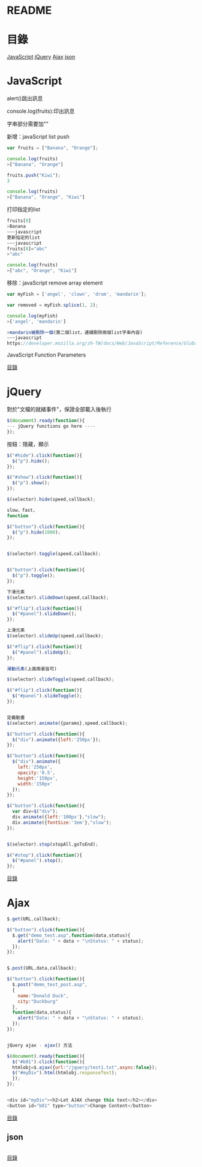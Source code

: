 # README

# 目錄
[JavaScript](#JavaScript)
[jQuery](#jQuery)
[Ajax](#Ajax)
[json](#json)

# JavaScript

alert()跳出訊息

console.log(fruits):印出訊息

字串部分需要加""

新增：javaScript list push
~~~javascript
var fruits = ["Banana", "Orange"];

console.log(fruits)
>["Banana", "Orange"]

fruits.push("Kiwi");
3

console.log(fruits)
>["Banana", "Orange", "Kiwi"]
~~~
打印指定的list
~~~javascript
fruits[0]
>Banana
~~~javascript
更新指定的list
~~~javascript
fruits[0]="abc"
>"abc"

console.log(fruits)
>["abc", "Orange", "Kiwi"]
~~~

移除：javaScript remove array element
~~~javascript
var myFish = ['angel', 'clown', 'drum', 'mandarin'];

var removed = myFish.splice(1, 2);

console.log(myFish)
>['angel', 'mandarin']

>mandarin被刪除一個(第二個list，連續刪除兩個list字串內容)
~~~javascript
https://developer.mozilla.org/zh-TW/docs/Web/JavaScript/Reference/Global_Objects/Array/splice

~~~
JavaScript Function Parameters




[目錄](#目錄)

# jQuery 
對於"文檔的就緒事件"，保證全部載入後執行
~~~javascript
$(document).ready(function(){
--- jQuery functions go here ----
});
~~~

按鈕：隱藏，顯示
~~~javascript
$("#hide").click(function(){
  $("p").hide();
});

$("#show").click(function(){
  $("p").show();
});

$(selector).hide(speed,callback);

slow，fast，
function

$("button").click(function(){
  $("p").hide(1000);
});


$(selector).toggle(speed,callback);


$("button").click(function(){
  $("p").toggle();
});

下滑元素
$(selector).slideDown(speed,callback);

$("#flip").click(function(){
  $("#panel").slideDown();
});

上滑元素
$(selector).slideUp(speed,callback);

$("#flip").click(function(){
  $("#panel").slideUp();
});

滑動元素(上面兩者皆可)

$(selector).slideToggle(speed,callback);

$("#flip").click(function(){
  $("#panel").slideToggle();
});


定義動畫
$(selector).animate({params},speed,callback);

$("button").click(function(){
  $("div").animate({left:'250px'});
}); 

$("button").click(function(){
  $("div").animate({
    left:'250px',
    opacity:'0.5',
    height:'150px',
    width:'150px'
  });
}); 

$("button").click(function(){
  var div=$("div");
  div.animate({left:'100px'},"slow");
  div.animate({fontSize:'3em'},"slow");
});


$(selector).stop(stopAll,goToEnd);

$("#stop").click(function(){
  $("#panel").stop();
});

~~~



[目錄](#目錄)

# Ajax

~~~javascript
$.get(URL,callback);

$("button").click(function(){
  $.get("demo_test.asp",function(data,status){
    alert("Data: " + data + "\nStatus: " + status);
  });
});


$.post(URL,data,callback);

$("button").click(function(){
  $.post("demo_test_post.asp",
  {
    name:"Donald Duck",
    city:"Duckburg"
  },
  function(data,status){
    alert("Data: " + data + "\nStatus: " + status);
  });
});


jQuery ajax - ajax() 方法

$(document).ready(function(){
  $("#b01").click(function(){
  htmlobj=$.ajax({url:"/jquery/test1.txt",async:false});
  $("#myDiv").html(htmlobj.responseText);
  });
});


<div id="myDiv"><h2>Let AJAX change this text</h2></div>
<button id="b01" type="button">Change Content</button>

~~~


[目錄](#目錄)

## json


~~~

~~~

[目錄](#目錄)
